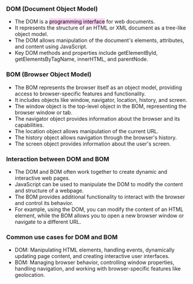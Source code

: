 ### DOM (Document Object Model)

- The DOM is a <mark style="background: #FFB8EBA6;">programming interface</mark> for web documents.
- It represents the structure of an HTML or XML document as a tree-like object model.
- The DOM allows manipulation of the document's elements, attributes, and content using JavaScript.
- Key DOM methods and properties include getElementById, getElementsByTagName, innerHTML, and parentNode.

### BOM (Browser Object Model)

- The BOM represents the browser itself as an object model, providing access to browser-specific features and functionality.
- It includes objects like window, navigator, location, history, and screen.
- The window object is the top-level object in the BOM, representing the browser window or tab.
- The navigator object provides information about the browser and its capabilities.
- The location object allows manipulation of the current URL.
- The history object allows navigation through the browser's history.
- The screen object provides information about the user's screen.

### Interaction between DOM and BOM

- The DOM and BOM often work together to create dynamic and interactive web pages.
- JavaScript can be used to manipulate the DOM to modify the content and structure of a webpage.
- The BOM provides additional functionality to interact with the browser and control its behavior.
- For example, using the DOM, you can modify the content of an HTML element, while the BOM allows you to open a new browser window or navigate to a different URL.

### Common use cases for DOM and BOM

- DOM: Manipulating HTML elements, handling events, dynamically updating page content, and creating interactive user interfaces.
- BOM: Managing browser behavior, controlling window properties, handling navigation, and working with browser-specific features like geolocation.